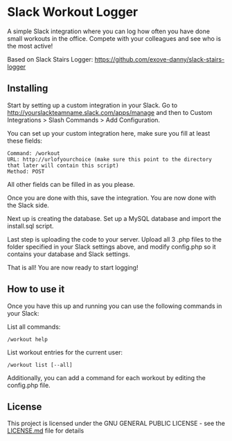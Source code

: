 # Slack Workout Logger

A simple Slack integration where you can log how often you have done small workouts in the office.
Compete with your colleagues and see who is the most active!

Based on Slack Stairs Logger: https://github.com/exove-danny/slack-stairs-logger
## Installing

Start by setting up a custom integration in your Slack. Go to http://yourslackteamname.slack.com/apps/manage and then to Custom Integrations > Slash Commands > Add Configuration.

You can set up your custom integration here, make sure you fill at least these fields:
```
Command: /workout
URL: http://urlofyourchoice (make sure this point to the directory that later will contain this script)
Method: POST
```
All other fields can be filled in as you please.

Once you are done with this, save the integration. You are now done with the Slack side.

Next up is creating the database. Set up a MySQL database and import the install.sql script.

Last step is uploading the code to your server. Upload all 3 .php files to the folder specified in your Slack settings above, and modify config.php so it contains your database and Slack settings.

That is all! You are now ready to start logging!

## How to use it

Once you have this up and running you can use the following commands in your Slack:

List all commands:
```
/workout help
```

List workout entries for the current user:
```
/workout list [--all]
```

Additionally, you can add a command for each workout by editing the config.php file.

## License

This project is licensed under the GNU GENERAL PUBLIC LICENSE - see the [LICENSE.md](LICENSE.md) file for details
